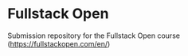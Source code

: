# Fullstack Open
Submission repository for the Fullstack Open course (https://fullstackopen.com/en/)
